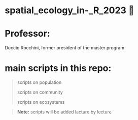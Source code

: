 # spatial_ecology_in-_R_2023  👾

# Professor: 
Duccio Rocchini,  former president of the master program

# main scripts in this repo:
>scripts on population
>
>scripts on community
>
>scripts on ecosystems


>**Note:**
>scripts will be added lacture by lecture
